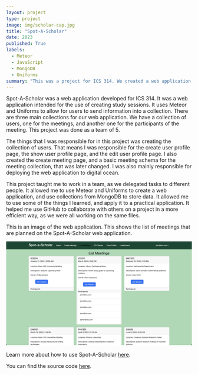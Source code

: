 ```yaml
---
layout: project
type: project
image: img/scholar-cap.jpg
title: "Spot-A-Scholar"
date: 2023
published: True
labels:
  - Meteor
  - JavaScript
  - MongoDB
  - Uniforms
summary: "This was a project for ICS 314. We created a web application that allowed users to create a profile and create meetings for study sessions."
---
```



Spot-A-Scholar was a web application developed for ICS 314. It was a web application intended for the use of creating study sessions. It uses Meteor and Uniforms to allow for users to send information into a collection. There are three main collections for our web application. We have a collection of users, one for the meetings, and another one for the participants of the meeting. This project was done as a team of 5.

The things that I was responsible for in this project was creating the collection of users. That means I was responsible for the create user profile page, the show user profile page, and the edit user profile page. I also created the create meeting page, and a basic meeting schema for the meeting collection, that was later changed. I was also mainly responsible for deploying the web application to digital ocean.

This project taught me to work in a team, as we delegated tasks to different people. It allowed me to use Meteor and Uniforms to create a web application, and use collections from MongoDB to store data. It allowed me to use some of the things I learned, and apply it to a practical application. It helped me use GitHub to collaborate with others on a project in a more efficient way, as we were all working on the same files.

This is an image of the web application. This shows the list of meetings that are planned on the Spot-A-Scholar web application.
<div class="text-center p-4">
  <img src="../img/listmeetings-final.jpg" class="img-thumbnail" >
</div>

Learn more about how to use Spot-A-Scholar [here](https://spot-a-scholar.github.io/).

You can find the source code [here](https://github.com/spot-a-scholar).
